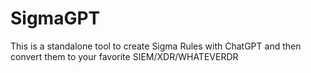 # SigmaGPT
This is a standalone tool to create Sigma Rules with ChatGPT and then convert them to your favorite SIEM/XDR/WHATEVERDR
